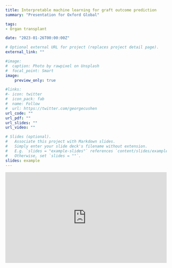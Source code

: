 ```yaml
---
title: Interpretable machine learning for graft outcome prediction
summary: "Presentation for Oxford Global"

tags:
- Organ transplant

date: "2023-01-26T00:00:00Z"

# Optional external URL for project (replaces project detail page).
external_link: ""

#image:
#  caption: Photo by rawpixel on Unsplash
#  focal_point: Smart
image:
    preview_only: true

#links:
#- icon: twitter
#  icon_pack: fab
#  name: Follow
#  url: https://twitter.com/georgecushen
url_code: ""
url_pdf: ""
url_slides: ""
url_video: ""

# Slides (optional).
#   Associate this project with Markdown slides.
#   Simply enter your slide deck's filename without extension.
#   E.g. `slides = "example-slides"` references `content/slides/example-slides.md`.
#   Otherwise, set `slides = ""`.
slides: example
---
```

<div style="position: relative; padding-bottom: 56.25%; height: 0; overflow: hidden;">
<iframe 
    src="https://www.youtube.com/embed/rCe7-TUnpTA" 
    style="position: absolute; top: 0; left: 0; width: 100%; height: 100%; border:0;" 
    title="Interpretable machine learning for graft outcome prediction"
    allow="accelerometer; autoplay; clipboard-write; encrypted-media; gyroscope; picture-in-picture; web-share" 
    allowfullscreen
></iframe>
</div>
